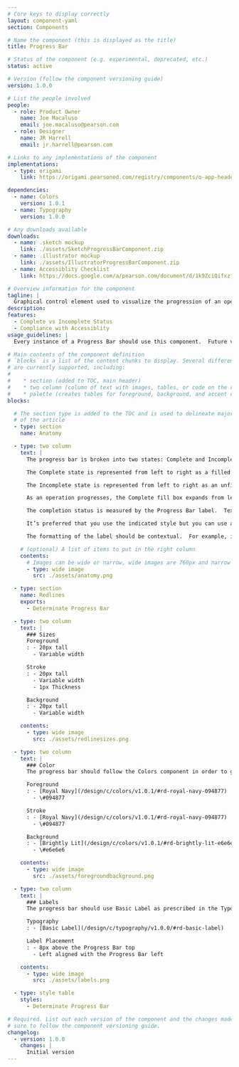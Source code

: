 ```yaml
---
# Core keys to display correctly
layout: component-yaml
section: Components

# Name the component (this is displayed as the title)
title: Progress Bar

# Status of the component (e.g. experimental, deprecated, etc.)
status: active

# Version (follow the component versioning guide)
version: 1.0.0

# List the people involved
people:
  - role: Product Owner
    name: Joe Macaluso
    email: joe.macaluso@pearson.com
  - role: Designer
    name: JR Harrell
    email: jr.harrell@pearson.com

# Links to any implementations of the component
implementations:
  - type: origami
    link: https://origami.pearsoned.com/registry/components/o-app-header

dependencies:
  - name: Colors
    version: 1.0.1
  - name: Typography
    version: 1.0.0

# Any downloads available
downloads:
  - name: .sketch mockup
    link: ./assets/SketchProgressBarComponent.zip
  - name: .illustrator mockup
    link: ./assets/IllustratorProgressBarComponent.zip    
  - name: Accessiblity Checklist
    link: https://docs.google.com/a/pearson.com/document/d/1k9ZciQifxzfafy90mTjYHIFzvztl2fz17XzYKbi2v-A/edit?usp=sharing

# Overview information for the component
tagline: |
  Graphical control element used to visualize the progression of an operation such as course copy, course setup, or assignment creation.
description:
features:
  - Complete vs Incomplete Status
  - Compliance with Accessiblity
usage_guidelines: |
  Every instance of a Progress Bar should use this component.  Future versions of the progress bar will include more detailed meta information.

# Main contents of the component definition
# `blocks` is a list of the content chunks to display. Several different types
# are currently supported, including:
#
#    * section (added to TOC, main header)
#    * two column (column of text with images, tables, or code on the right)
#    * palette (creates tables for foreground, background, and accent colors)
blocks:

  # The section type is added to the TOC and is used to delineate major chunks
  # of the article
  - type: section
    name: Anatomy

  - type: two column
    text: |
      The progress bar is broken into two states: Complete and Incomplete.  

      The Complete state is represented from left to right as a filled foreground box.

      The Incomplete state is represented from left to right as an unfilled stroke box with a solid color background.

      As an operation progresses, the Complete fill box expands from left to right  as the Incomplete stroked box contracts from left to right at an equal size and rate that is linear in behavior.

      The completion status is measured by the Progress Bar label.  Textual labels are always required.  

      It’s preferred that you use the indicated style but you can use another method of labeling if that fits with your design better.  

      The formatting of the label should be contextual.  For example, if you are measuring time, the label might read "5 Minutes Remaining."

    # (optional) A list of items to put in the right column
    contents:
      # Images can be wide or narrow, wide images are 760px and narrow are 370px
      - type: wide image
        src: ./assets/anatomy.png

  - type: section
    name: Redlines
    exports:
      - Determinate Progress Bar

  - type: two column
    text: |
      ### Sizes
      Foreground
      : - 20px tall
        - Variable width

      Stroke
      : - 20px tall
        - Variable width
        - 1px Thickness

      Background
      : - 20px tall
        - Variable width

    contents:
      - type: wide image
        src: ./assets/redlinesizes.png

  - type: two column
    text: |
      ### Color
      The progress bar should follow the Colors component in order to guarantee sufficient contrast to meet WCAG 2.0 AA guidelines.

      Foreground
      : - [Royal Navy](/design/c/colors/v1.0.1/#rd-royal-navy-094877)
        - \#094877

      Stroke
      : - [Royal Navy](/design/c/colors/v1.0.1/#rd-royal-navy-094877)
        - \#094877

      Background
      : - [Brightly Lit](/design/c/colors/v1.0.1/#rd-brightly-lit-e6e6e6)
        - \#e6e6e6

    contents:
      - type: wide image
        src: ./assets/foregroundbackground.png

  - type: two column
    text: |
      ### Labels
      The progress bar should use Basic Label as prescribed in the Typography component rules.

      Typography
      : - [Basic Label](/design/c/typography/v1.0.0/#rd-basic-label)

      Label Placement
      : - 8px above the Progress Bar top
        - Left aligned with the Progress Bar left

    contents:
      - type: wide image
        src: ./assets/labels.png

  - type: style table
    styles:
      - Determinate Progress Bar

# Required. List out each version of the component and the changes made. Make
# sure to follow the component versioning guide.
changelog:
  - version: 1.0.0
    changes: |
      Initial version
---
```

